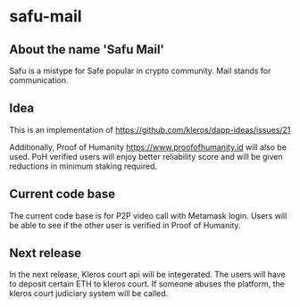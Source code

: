 # safu-mail

## About the name 'Safu Mail'

Safu is a mistype for Safe popular in crypto community. Mail stands for communication. 

## Idea
This is an implementation of https://github.com/kleros/dapp-ideas/issues/21

Additionally, Proof of Humanity https://www.proofofhumanity.id will also be used. PoH verified users will enjoy better reliability score and will be given reductions in minimum staking required.

## Current code base
The current code base is for P2P video call with Metamask login. Users will be able to see if the other user is verified in Proof of Humanity. 

## Next release
In the next release, Kleros court api will be integerated. The users will have to deposit certain ETH to kleros court. If someone abuses the platform, the kleros court judiciary system will be called. 